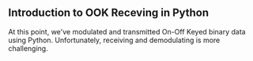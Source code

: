 ## Introduction to OOK Receving in Python

At this point, we've modulated and transmitted On-Off Keyed binary data using Python. Unfortunately, receiving and demodulating is more challenging.


